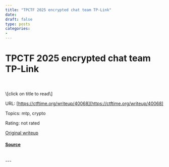 ```yaml
---
title: "TPCTF 2025 encrypted chat team TP-Link"
date: 
draft: false
type: posts
categories: 
- 
---
```

# TPCTF 2025 encrypted chat team TP-Link

<br/>

<br/>
\[click on title to read\]

URL: [https://ctftime.org/writeup/40068](https://ctftime.org/writeup/40068)

Topics: mtp, crypto 

Rating: not rated

[Original writeup](https://ouuan.moe/post/2025/03/tpctf-2025#encrypted-chat-15-solves)

#### [Source](https://ctftime.org/writeup/40068)

<br/>
---
